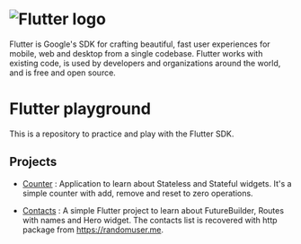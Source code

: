 # ![Flutter logo][]

Flutter is Google's SDK for crafting beautiful, fast user experiences for
mobile, web and desktop from a single codebase. Flutter works with existing
code, is used by developers and organizations around the world, and is free
and open source.

# Flutter playground
This is a repository to practice and play with the Flutter SDK.

## Projects

* [Counter](https://github.com/ach4m0/flutter-playground/tree/master/counter) : Application to learn about Stateless and Stateful widgets. It's a simple counter with add, remove and reset to zero operations.

* [Contacts](https://github.com/ach4m0/flutter-playground/tree/master/contacts) : A simple Flutter project to learn about FutureBuilder, Routes with names and Hero widget. The contacts list is recovered with http package from https://randomuser.me.


[Flutter logo]: https://flutter.dev/assets/flutter-lockup-4cb0ee072ab312e59784d9fbf4fb7ad42688a7fdaea1270ccf6bbf4f34b7e03f.svg